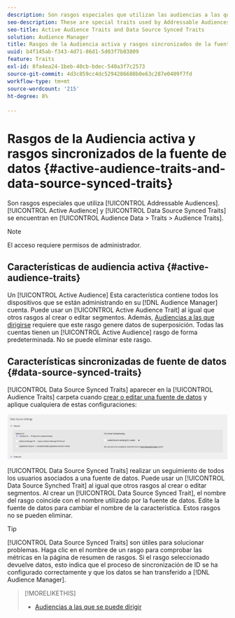 ```yaml
---
description: Son rasgos especiales que utilizan las audiencias a las que se puede dirigir. Los rasgos sincronizados de la audiencia activa y la fuente de datos se encuentran en Datos de audiencia > Rasgos > Rasgos de audiencia.
seo-description: These are special traits used by Addressable Audiences. Active Audience and Data Source Synced Traits are located in Audience Data > Traits > Audience Traits.
seo-title: Active Audience Traits and Data Source Synced Traits
solution: Audience Manager
title: Rasgos de la Audiencia activa y rasgos sincronizados de la fuente de datos
uuid: b4f145ab-f343-4d71-86d1-5d03f7b03809
feature: Traits
exl-id: 8fa4ea24-1beb-40cb-bdec-540a3f7c2573
source-git-commit: 4d3c859cc4dc5294286680b0e63c287e0409f7fd
workflow-type: tm+mt
source-wordcount: '215'
ht-degree: 8%

---
```


# Rasgos de la Audiencia activa y rasgos sincronizados de la fuente de datos {#active-audience-traits-and-data-source-synced-traits}

Son rasgos especiales que utiliza [!UICONTROL Addressable Audiences]. [!UICONTROL Active Audience] y [!UICONTROL Data Source Synced Traits] se encuentran en [!UICONTROL Audience Data > Traits > Audience Traits].

>[!NOTE]
>
>El acceso requiere permisos de administrador.

## Características de audiencia activa {#active-audience-traits}

Un [!UICONTROL Active Audience] Esta característica contiene todos los dispositivos que se están administrando en su [!DNL Audience Manager] cuenta. Puede usar un [!UICONTROL Active Audience Trait] al igual que otros rasgos al crear o editar segmentos. Además, [Audiencias a las que dirigirse](../../features/addressable-audiences.md) requiere que este rasgo genere datos de superposición. Todas las cuentas tienen un [!UICONTROL Active Audience] rasgo de forma predeterminada. No se puede eliminar este rasgo.

## Características sincronizadas de fuente de datos {#data-source-synced-traits}

[!UICONTROL Data Source Synced Traits] aparecer en la [!UICONTROL Audience Traits] carpeta cuando [crear o editar una fuente de datos](../../features/manage-datasources.md#create-data-source) y aplique cualquiera de estas configuraciones:

![](assets/datasource_synced.png)

[!UICONTROL Data Source Synced Traits] realizar un seguimiento de todos los usuarios asociados a una fuente de datos. Puede usar un [!UICONTROL Data Source Synched Trait] al igual que otros rasgos al crear o editar segmentos. Al crear un [!UICONTROL Data Source Synced Trait], el nombre del rasgo coincide con el nombre utilizado por la fuente de datos. Edite la fuente de datos para cambiar el nombre de la característica. Estos rasgos no se pueden eliminar.

>[!TIP]
>
>[!UICONTROL Data Source Synced Traits] son útiles para solucionar problemas. Haga clic en el nombre de un rasgo para comprobar las métricas en la página de resumen de rasgos. Si el rasgo seleccionado devuelve datos, esto indica que el proceso de sincronización de ID se ha configurado correctamente y que los datos se han transferido a [!DNL Audience Manager].

>[!MORELIKETHIS]
>
>* [Audiencias a las que se puede dirigir](../../features/addressable-audiences.md)

